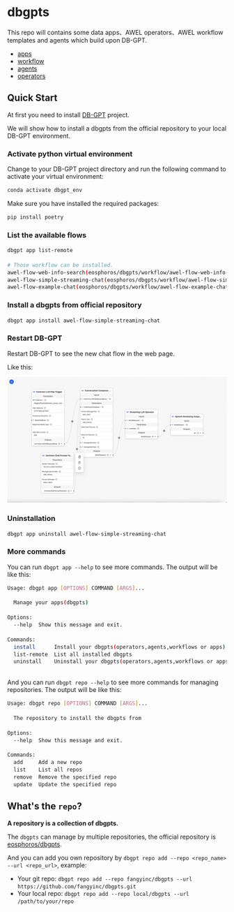 # dbgpts

This repo will contains some data apps、AWEL operators、AWEL workflow templates and agents which build upon DB-GPT.

- [apps](/apps)
- [workflow](/workflow)
- [agents](/agents)
- [operators](/operators)

## Quick Start
At first you need to install [DB-GPT](https://docs.dbgpt.site/docs/quickstart) project.

We will show how to install a dbgpts from the official repository to your local DB-GPT environment.

### Activate python virtual environment

Change to your DB-GPT project directory and run the following command to activate your virtual environment:
```bash
conda activate dbgpt_env
```

Make sure you have installed the required packages:
```bash
pip install poetry
```
### List the available flows
```bash
dbgpt app list-remote

# Those workflow can be installed.
awel-flow-web-info-search(eosphoros/dbgpts/workflow/awel-flow-web-info-search)
awel-flow-simple-streaming-chat(eosphoros/dbgpts/workflow/awel-flow-simple-streaming-chat)
awel-flow-example-chat(eosphoros/dbgpts/workflow/awel-flow-example-chat)
```

### Install a dbgpts from official repository

```bash
dbgpt app install awel-flow-simple-streaming-chat
```

### Restart DB-GPT

Restart DB-GPT to see the new chat flow in the web page.

Like this:

<p align="center">
  <img src="./assets/img/awel_flow_simple_streaming_chat.jpg" width="1200" />
</p>

### Uninstallation

```bash
dbgpt app uninstall awel-flow-simple-streaming-chat
```

### More commands

You can run `dbgpt app --help` to see more commands. The output will be like this:
```bash
Usage: dbgpt app [OPTIONS] COMMAND [ARGS]...

  Manage your apps(dbgpts)

Options:
  --help  Show this message and exit.

Commands:
  install      Install your dbgpts(operators,agents,workflows or apps)
  list-remote  List all installed dbgpts
  uninstall    Uninstall your dbgpts(operators,agents,workflows or apps)
  
```

And you can run `dbgpt repo --help` to see more commands for managing repositories. The output will be like this:

```bash
Usage: dbgpt repo [OPTIONS] COMMAND [ARGS]...

  The repository to install the dbgpts from

Options:
  --help  Show this message and exit.

Commands:
  add     Add a new repo
  list    List all repos
  remove  Remove the specified repo
  update  Update the specified repo
```


## What's the `repo`? 

**A repository is a collection of dbgpts.**

The `dbgpts` can manage by multiple repositories, the official repository is [eosphoros/dbgpts](https://github.com/eosphoros-ai/dbgpts).

And you can add you own repository by `dbgpt repo add --repo <repo_name> --url <repo_url>`, example:
- Your git repo: `dbgpt repo add --repo fangyinc/dbgpts --url https://github.com/fangyinc/dbgpts.git`
- Your local repo: `dbgpt repo add --repo local/dbgpts --url /path/to/your/repo`